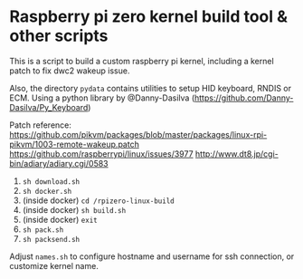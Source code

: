 # Raspberry pi zero kernel build tool & other scripts

This is a script to build a custom raspberry pi kernel, including a kernel patch to fix dwc2 wakeup issue.

Also, the directory `pydata` contains utilities to setup HID keyboard, RNDIS or ECM. Using a python library by @Danny-Dasilva (<https://github.com/Danny-Dasilva/Py_Keyboard>)

Patch reference: <https://github.com/pikvm/packages/blob/master/packages/linux-rpi-pikvm/1003-remote-wakeup.patch> <https://github.com/raspberrypi/linux/issues/3977> <http://www.dt8.jp/cgi-bin/adiary/adiary.cgi/0583>

1. `sh download.sh`
1. `sh docker.sh`
1. (inside docker) `cd /rpizero-linux-build`
1. (inside docker) `sh build.sh`
1. (inside docker) `exit`
1. `sh pack.sh`
1. `sh packsend.sh`

Adjust `names.sh` to configure hostname and username for ssh connection, or customize kernel name.